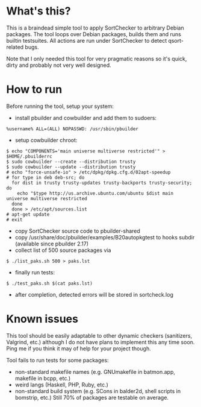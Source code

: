 # What's this?

This is a braindead simple tool to apply SortChecker
to arbitrary Debian packages. The tool loops over
Debian packages, builds them and runs builtin testsuites.
All actions are run under SortChecker to detect
qsort-related bugs.

Note that I only needed this tool for very pragmatic reasons
so it's quick, dirty and probably not very well designed.

# How to run

Before running the tool, setup your system:
* install pbuilder and cowbuilder and add them to sudoers:
```
%username% ALL=(ALL) NOPASSWD: /usr/sbin/pbuilder
```
* setup cowbuilder chroot:
```
$ echo "COMPONENTS='main universe multiverse restricted'" > $HOME/.pbuilderrc
$ sudo cowbuilder --create --distribution trusty
$ sudo cowbuilder --update --distribution trusty
# echo "force-unsafe-io" > /etc/dpkg/dpkg.cfg.d/02apt-speedup
# for type in deb deb-src; do
  for dist in trusty trusty-updates trusty-backports trusty-security; do
    echo "$type http://us.archive.ubuntu.com/ubuntu $dist main universe multiverse restricted
  done
  done > /etc/apt/sources.list
# apt-get update
# exit
```
* copy SortChecker source code to pbuilder-shared
* copy /usr/share/doc/pbuilder/examples/B20autopkgtest to hooks subdir (available since pbuilder 2.17)
* collect list of 500 source packages via
```
$ ./list_paks.sh 500 > paks.lst
```
* finally run tests:
```
$ ./test_paks.sh $(cat paks.lst)
```
* after completion, detected errors will be stored in sortcheck.log

# Known issues

This tool should be easily adaptable to other dynamic checkers
(sanitizers, Valgrind, etc.) although I do not have plans
to implement this any time soon. Ping me if you think it may of help
for your project though.

Tool fails to run tests for some packages:
* non-standard makefile names (e.g. GNUmakefile in batmon.app, makefile in bcpp, etc.)
* weird langs (Haskell, PHP, Ruby, etc.)
* non-standard build system (e.g. SCons in balder2d, shell scripts in bomstrip, etc.)
Still 70% of packages are testable on average.

